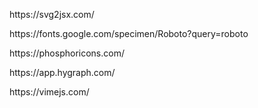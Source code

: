 <p>https://svg2jsx.com/</p>
<p>https://fonts.google.com/specimen/Roboto?query=roboto</p>
<p>https://phosphoricons.com/</p>
<p>https://app.hygraph.com/</p>
<p>https://vimejs.com/</p>
